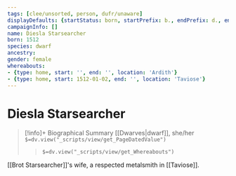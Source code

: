 ```yaml
---
tags: [clee/unsorted, person, dufr/unaware]
displayDefaults: {startStatus: born, startPrefix: b., endPrefix: d., endStatus: died}
campaignInfo: []
name: Diesla Starsearcher
born: 1512
species: dwarf
ancestry:
gender: female
whereabouts:
- {type: home, start: '', end: '', location: 'Ardith'}
- {type: home, start: 1512-01-02, end: '', location: 'Taviose'}
---
```

# Diesla Starsearcher
>[!info]+ Biographical Summary
>[[Dwarves|dwarf]], she/her
>`$=dv.view("_scripts/view/get_PageDatedValue")`
>> `$=dv.view("_scripts/view/get_Whereabouts")`

[[Brot Starsearcher]]'s wife, a respected metalsmith in [[Taviose]].